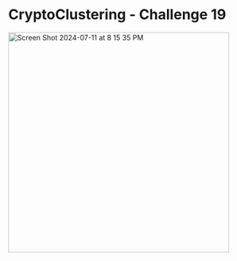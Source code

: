 # CryptoClustering - Challenge 19

<img width="444" alt="Screen Shot 2024-07-11 at 8 15 35 PM" src="https://github.com/user-attachments/assets/b0222ef6-6f1a-4e51-9add-093df105be0c">
